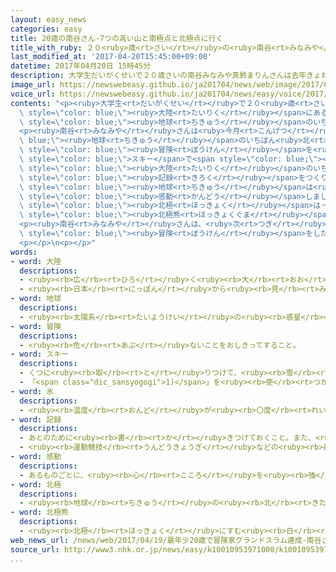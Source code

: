 ```yaml
---
layout: easy_news
categories: easy
title: 20歳の南谷さん-7つの高い山と南極点と北極点に行く
title_with_ruby: ２０<ruby>歳<rt>さい</rt></ruby>の<ruby>南谷<rt>みなみや</rt></ruby>さん　７つの<ruby>高<rt>たか</rt></ruby>い<ruby>山<rt>やま</rt></ruby>と<ruby>南極点<rt>なんきょくてん</rt></ruby>と<ruby>北極点<rt>ほっきょくてん</rt></ruby>に<ruby>行<rt>い</rt></ruby>く
last_modified_at: '2017-04-20T15:45:00+09:00'
datetime: 2017年04月20日 15時45分
description: 大学生だいがくせいで２０歳さいの南谷みなみや真鈴まりんさんは去年きょねんの７月がつまでに、世界せかいの７つの大陸たいりくにあるいちばん高たかい山やまに全部ぜんぶ登のぼりました。
image_url: https://newswebeasy.github.io/ja201704/news/web/image/2017/04/20/k10010953971000.jpg
voice_url: https://newswebeasy.github.io/ja201704/news/easy/voice/2017/04/20/k10010953971000.mp3
contents: "<p><ruby>大学生<rt>だいがくせい</rt></ruby>で２０<ruby>歳<rt>さい</rt></ruby>の<ruby>南谷<rt>みなみや</rt></ruby><ruby>真鈴<rt>まりん</rt></ruby>さんは<ruby>去年<rt>きょねん</rt></ruby>の７<ruby>月<rt>がつ</rt></ruby>までに、<ruby>世界<rt>せかい</rt></ruby>の７つの<span\
  \ style=\"color: blue;\"><ruby>大陸<rt>たいりく</rt></ruby></span>にあるいちばん<ruby>高<rt>たか</rt></ruby>い<ruby>山<rt>やま</rt></ruby>に<ruby>全部<rt>ぜんぶ</rt></ruby><ruby>登<rt>のぼ</rt></ruby>りました。<span\
  \ style=\"color: blue;\"><ruby>地球<rt>ちきゅう</rt></ruby></span>のいちばん<ruby>南<rt>みなみ</rt></ruby>にある<ruby>南極点<rt>なんきょくてん</rt></ruby>にも<ruby>行<rt>い</rt></ruby>きました。</p>\n\
  <p><ruby>南谷<rt>みなみや</rt></ruby>さんは<ruby>今月<rt>こんげつ</rt></ruby>、<span style=\"color:\
  \ blue;\"><ruby>地球<rt>ちきゅう</rt></ruby></span>のいちばん<ruby>北<rt>きた</rt></ruby>にある<ruby>北極点<rt>ほっきょくてん</rt></ruby>に<ruby>行<rt>い</rt></ruby>く<span\
  \ style=\"color: blue;\"><ruby>冒険<rt>ぼうけん</rt></ruby></span>を<ruby>始<rt>はじ</rt></ruby>めました。<ruby>南谷<rt>みなみや</rt></ruby>さんは<span\
  \ style=\"color: blue;\">スキー</span>で<span style=\"color: blue;\"><ruby>氷<rt>こおり</rt></ruby></span>の<ruby>上<rt>うえ</rt></ruby>を１２０ｋｍ<ruby>以上<rt>いじょう</rt></ruby><ruby>進<rt>すす</rt></ruby>んで、<ruby>今月<rt>こんげつ</rt></ruby>１２<ruby>日<rt>にち</rt></ruby>に<ruby>北極点<rt>ほっきょくてん</rt></ruby>に<ruby>着<rt>つ</rt></ruby>きました。<ruby>南谷<rt>みなみや</rt></ruby>さんは、７つの<span\
  \ style=\"color: blue;\"><ruby>大陸<rt>たいりく</rt></ruby></span>のいちばん<ruby>高<rt>たか</rt></ruby>い<ruby>山<rt>やま</rt></ruby>と<ruby>南極点<rt>なんきょくてん</rt></ruby>と<ruby>北極点<rt>ほっきょくてん</rt></ruby>に<ruby>行<rt>い</rt></ruby>った<ruby>人<rt>ひと</rt></ruby>の<ruby>中<rt>なか</rt></ruby>で、<ruby>世界<rt>せかい</rt></ruby>で<ruby>最<rt>もっと</rt></ruby>も<ruby>若<rt>わか</rt></ruby>い<span\
  \ style=\"color: blue;\"><ruby>記録<rt>きろく</rt></ruby></span>をつくりました。</p>\n<p><ruby>日本<rt>にっぽん</rt></ruby>に<ruby>帰<rt>かえ</rt></ruby>ってきた<ruby>南谷<rt>みなみや</rt></ruby>さんは１９<ruby>日<rt>にち</rt></ruby>、「<ruby>北極点<rt>ほっきょくてん</rt></ruby>に<ruby>着<rt>つ</rt></ruby>いたとき、<span\
  \ style=\"color: blue;\"><ruby>地球<rt>ちきゅう</rt></ruby></span>は<ruby>本当<rt>ほんとう</rt></ruby>に<ruby>美<rt>うつく</rt></ruby>しいと<span\
  \ style=\"color: blue;\"><ruby>感動<rt>かんどう</rt></ruby></span>しました」と<ruby>話<rt>はな</rt></ruby>しました。そして、<span\
  \ style=\"color: blue;\"><ruby>北極<rt>ほっきょく</rt></ruby></span>は－３５℃の<ruby>寒<rt>さむ</rt></ruby>さで、<ruby>途中<rt>とちゅう</rt></ruby>で<span\
  \ style=\"color: blue;\"><ruby>北極熊<rt>ほっきょくぐま</rt></ruby></span>が<ruby>近<rt>ちか</rt></ruby>くに<ruby>来<rt>き</rt></ruby>て<ruby>急<rt>いそ</rt></ruby>いで<ruby>逃<rt>に</rt></ruby>げたこともあったと<ruby>話<rt>はな</rt></ruby>しました。</p>\n\
  <p><ruby>南谷<rt>みなみや</rt></ruby>さんは、<ruby>次<rt>つぎ</rt></ruby>は<ruby>海<rt>うみ</rt></ruby>の<span\
  \ style=\"color: blue;\"><ruby>冒険<rt>ぼうけん</rt></ruby></span>をしたいと<ruby>言<rt>い</rt></ruby>っていました。</p>\n\
  <p></p>\n<p></p>"
words:
- word: 大陸
  descriptions:
  - <ruby><rb>広</rb><rt>ひろ</rt></ruby>く<ruby><rb>大</rb><rt>おお</rt></ruby>きな<ruby><rb>陸地</rb><rt>りくち</rt></ruby>。
  - <ruby><rb>日本</rb><rt>にっぽん</rt></ruby>から<ruby><rb>見</rb><rt>み</rt></ruby>た<ruby><rb>中国</rb><rt>ちゅうごく</rt></ruby>のこと。
- word: 地球
  descriptions:
  - <ruby><rb>太陽系</rb><rt>たいようけい</rt></ruby>の<ruby><rb>惑星</rb><rt>わくせい</rt></ruby>の<ruby><rb>一</rb><rt>ひと</rt></ruby>つ。<ruby><rb>太陽</rb><rt>たいよう</rt></ruby>から<ruby><rb>三番</rb><rt>さんばん</rt></ruby>めの<ruby><rb>星</rb><rt>ほし</rt></ruby>で、わたしたちが<ruby><rb>住</rb><rt>す</rt></ruby>んでいる<ruby><rb>天体</rb><rt>てんたい</rt></ruby>。<ruby><rb>自分</rb><rt>じぶん</rt></ruby>で<ruby><rb>回</rb><rt>まわ</rt></ruby>りながら（<ruby><rb>自転</rb><rt>じてん</rt></ruby>）、さらに<ruby><rb>太陽</rb><rt>たいよう</rt></ruby>の<ruby><rb>周</rb><rt>まわ</rt></ruby>りを三六五<ruby><rb>日</rb><rt>にち</rt></ruby>で<ruby><rb>回</rb><rt>まわ</rt></ruby>っている（<ruby><rb>公転</rb><rt>こうてん</rt></ruby>）。
- word: 冒険
  descriptions:
  - <ruby><rb>危</rb><rt>あぶ</rt></ruby>ないことをおしきってすること。
- word: スキー
  descriptions:
  - くつに<ruby><rb>取</rb><rt>と</rt></ruby>りつけて、<ruby><rb>雪</rb><rt>ゆき</rt></ruby>の<ruby><rb>上</rb><rt>うえ</rt></ruby>をすべる<ruby><rb>細長</rb><rt>ほそなが</rt></ruby>い<ruby><rb>板</rb><rt>いた</rt></ruby>。
  - 「<span class="dic_sansyogogi">1)</span>」を<ruby><rb>使</rb><rt>つか</rt></ruby>って<ruby><rb>雪</rb><rt>ゆき</rt></ruby>の<ruby><rb>上</rb><rt>うえ</rt></ruby>をすべるスポーツ。
- word: 氷
  descriptions:
  - <ruby><rb>温度</rb><rt>おんど</rt></ruby>が<ruby><rb>〇度</rb><rt>れいど</rt></ruby>より<ruby><rb>低</rb><rt>ひく</rt></ruby>くなって、<ruby><rb>水</rb><rt>みず</rt></ruby>が<ruby><rb>固</rb><rt>かた</rt></ruby>まったもの。
- word: 記録
  descriptions:
  - あとのために<ruby><rb>書</rb><rt>か</rt></ruby>きつけておくこと。また、<ruby><rb>書</rb><rt>か</rt></ruby>きつけたもの。
  - <ruby><rb>運動競技</rb><rt>うんどうきょうぎ</rt></ruby>などの<ruby><rb>最高</rb><rt>さいこう</rt></ruby>の<ruby><rb>成績</rb><rt>せいせき</rt></ruby>。レコード。
- word: 感動
  descriptions:
  - あるものごとに、<ruby><rb>心</rb><rt>こころ</rt></ruby>を<ruby><rb>強</rb><rt>つよ</rt></ruby>く<ruby><rb>動</rb><rt>うご</rt></ruby>かされること。
- word: 北極
  descriptions:
  - <ruby><rb>地球</rb><rt>ちきゅう</rt></ruby>の<ruby><rb>北</rb><rt>きた</rt></ruby>のはし。
- word: 北極熊
  descriptions:
  - <ruby><rb>北極</rb><rt>ほっきょく</rt></ruby>にすむ<ruby><rb>白</rb><rt>しろ</rt></ruby>いクマ。クマの<ruby><rb>中</rb><rt>なか</rt></ruby>でいちばん<ruby><rb>大</rb><rt>おお</rt></ruby>きい。シロクマ。
web_news_url: /news/web/2017/04/19/最年少20歳で冒険家グランドスラム達成-南谷さんが会見/
source_url: http://www3.nhk.or.jp/news/easy/k10010953971000/k10010953971000.html
...
```

